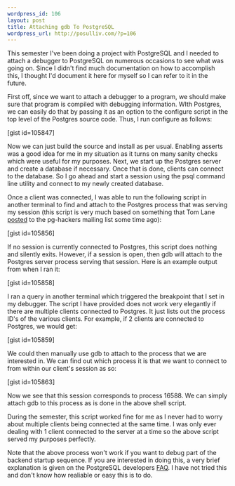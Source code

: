 ```yaml
--- 
wordpress_id: 106
layout: post
title: Attaching gdb To PostgreSQL
wordpress_url: http://posulliv.com/?p=106
---
```

This semester I've been doing a project with PostgreSQL and I needed to attach a debugger to PostgreSQL on numerous occasions to see what was going on. Since I didn't find much documentation on how to accomplish this, I thought I'd document it here for myself so I can refer to it in the future.

First off, since we want to attach a debugger to a program, we should make sure that program is compiled with debugging information. WIth Postgres, we can easily do that by passing it as an option to the configure script in the top level of the Postgres source code. Thus, I run configure as follows:

[gist id=105847]

Now we can just build the source and install as per usual. Enabling asserts was a good idea for me in my situation as it turns on many sanity checks which were useful for my purposes. Next, we start up the Postgres server and create a database if necessary. Once that is done, clients can connect to the database. So I go ahead and start a session using the psql command line utility and connect to my newly created database.

Once a client was connected, I was able to run the following script in another terminal to find and attach to the Postgres process that was serving my session (this script is very much based on something that Tom Lane <a href="http://archives.postgresql.org/pgsql-general/2007-07/msg00908.php">posted</a> to the pg-hackers mailing list some time ago):

[gist id=105856]

If no session is currently connected to Postgres, this script does nothing and silently exits. However, if a session is open, then gdb will attach to the Postgres server process serving that session. Here is an example output from when I ran it:

[gist id=105858]

I ran a query in another terminal which triggered the breakpoint that I set in my debugger. The script I have provided does not work very elegantly if there are multiple clients connected to Postgres. It just lists out the process ID's of the various clients. For example, if 2 clients are connected to Postgres, we would get:

[gist id=105859]

We could then manually use gdb to attach to the process that we are interested in. We can find out which process it is that we want to connect to from within our client's session as so:

[gist id=105863]

Now we see that this session corresponds to process 16588. We can simply attach gdb to this process as is done in the above shell script.

During the semester, this script worked fine for me as I never had to worry about multiple clients being connected at the same time. I was only ever dealing with 1 client connected to the server at a time so the above script served my purposes perfectly.

Note that the above process won't work if you want to debug part of the backend startup sequence. If you are interested in doing this, a very brief explanation is given on the PostgreSQL developers <a href="http://wiki.postgresql.org/wiki/Developer_FAQ#What_debugging_features_are_available.3F">FAQ</a>. I have not tried this and don't know how realiable or easy this is to do.
